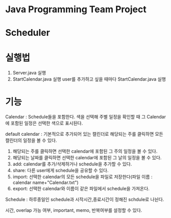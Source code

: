 # Java Programming Team Project
# Scheduler

# 실행법
1. Server.java 실행
2. StartCalendar.java 실행
user를 추가하고 싶을 때마다 StartCalendar.java 실행

# 기능
Calendar : 
  Schedule들을 포함한다. 색을 선택해 주별 일정을 확인할 때 그 Calendar에 포함된 일정은 선택한 색으로 표시된다.
  
  default calendar : 기본적으로 추가되어 있는 캘린더로 해당되는 주를 클릭하면 모든 캘린더의 일정을 볼 수 있다.
  1. 해당되는 주를 클릭하면 선택한 calendar에 포함된 그 주의 일정을 볼 수 있다.
  2. 해당되는 날짜를 클릭하면 선택한 calendar에 포함된 그 날의 일정을 볼 수 있다.
  3. add: calendar를 추가/삭제하거나 schedule을 추가할 수 있다.
  4. share: 다른 user에게 schedule을 공유할 수 있다.
  5. import: 선택한 calendar의 모든 schedule을 파일로 저장한다(파일 이름 : calendar name+"Calendar.txt")
  6. export: 선택한 calendar와 이름이 같은 파일에서 schedule을 가져온다.
  
Schedule : 하루종일인 schedule과 시작시간,종료시간이 정해진 schdule로 나뉜다.

  시간, overlap 가능 여부, important, memo, 반복여부를 설정할 수 있다.
